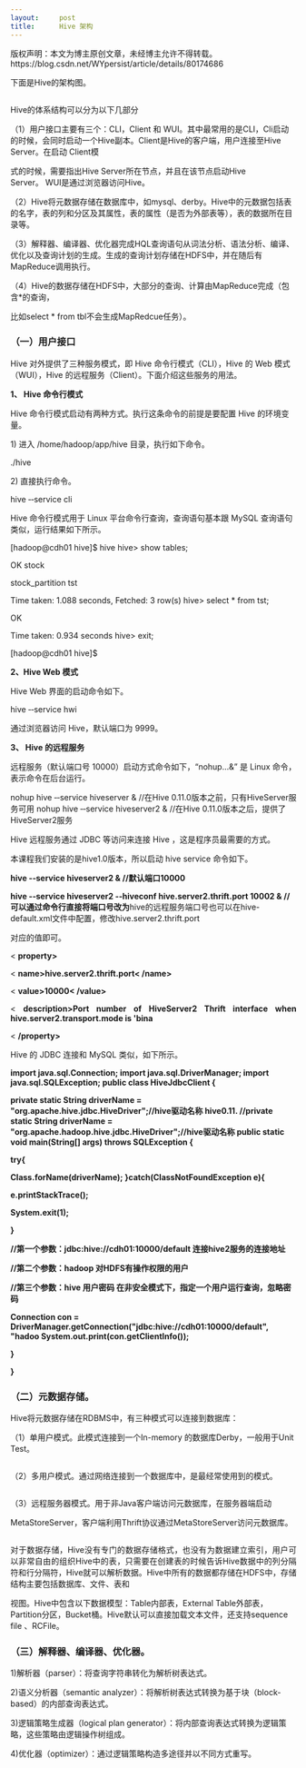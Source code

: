 ```yaml
---
layout:     post
title:      Hive 架构
---
```

<div id="article_content" class="article_content clearfix csdn-tracking-statistics" data-pid="blog" data-mod="popu_307" data-dsm="post">
								<div class="article-copyright">
					版权声明：本文为博主原创文章，未经博主允许不得转载。					https://blog.csdn.net/WYpersist/article/details/80174686				</div>
								            <link rel="stylesheet" href="https://csdnimg.cn/release/phoenix/template/css/ck_htmledit_views-f76675cdea.css">
						<div class="htmledit_views" id="content_views">
                <div><p>下面是Hive的架构图。</p><p><img src="https://img-blog.csdn.net/20180408052133562?watermark/2/text/aHR0cHM6Ly9ibG9nLmNzZG4ubmV0L1dZcGVyc2lzdA==/font/5a6L5L2T/fontsize/400/fill/I0JBQkFCMA==/dissolve/70" alt=""><br></p><p>Hive的体系结构可以分为以下几部分</p><p>（1）用户接口主要有三个：CLI，Client <span style="font-family:'宋体';">和</span> WUI。其中最常用的是CLI，Cli启动的时候，会同时启动一个Hive副本。Client是Hive的客户端，用户连接至Hive Server<span style="font-family:'宋体';">。在启动</span> Client模</p><p>式的时候，需要指出Hive Server所在节点，并且在该节点启动Hive Server<span style="font-family:'宋体';">。</span> WUI是通过浏览器访问Hive。</p><p>（2）Hive将元数据存储在数据库中，如mysql、derby。Hive中的元数据包括表的名字，表的列和分区及其属性，表的属性（是否为外部表等），表的数据所在目录等。</p><p>（3）解释器、编译器、优化器完成HQL查询语句从词法分析、语法分析、编译、优化以及查询计划的生成。生成的查询计划存储在HDFS中，并在随后有MapReduce调用执行。</p></div><div><p><a><span style="font-family:'宋体';">（</span>4</a>）<a>Hive</a>的数据存储在HDFS中，大部分的查询、计算由MapReduce完成（包含*的查询，</p><p>比如select * from tbl不会生成MapRedcue任务）。</p><h3><span style="font-family:'宋体';">（一）用户接口</span></h3><p>Hive 对外提供了三种服务模式，即 Hive 命令行模式（CLI），Hive 的 Web 模式（WUI），Hive <span style="font-family:'宋体';">的远程服务（</span>Client）。下面介绍这些服务的用法。</p><p><strong>1、 Hive 命令行模式</strong></p><p>Hive 命令行模式启动有两种方式。执行这条命令的前提是要配置 Hive 的环境变量。</p><p>1) 进入 /home/hadoop/app/hive 目录，执行如下命令。</p><p>./hive</p><p>2) 直接执行命令。</p><p>hive ‐‐service cli</p><p>Hive 命令行模式用于 Linux 平台命令行查询，查询语句基本跟 MySQL 查询语句类似，运行结果如下所示。</p><p>[hadoop@cdh01 hive]$ hive hive&gt; show tables;</p><p>OK stock</p><p>stock_partition tst</p><p>Time taken: 1.088 seconds, Fetched: 3 row(s) hive&gt; select * from tst;</p><p>OK</p><p>Time taken: 0.934 seconds hive&gt; exit;</p><p>[hadoop@cdh01 hive]$</p><p><strong>2、Hive Web 模式</strong></p><p>Hive Web 界面的启动命令如下。</p><p>hive ‐‐service hwi</p><p><span style="font-family:'宋体';">通过浏览器访问</span> Hive<span style="font-family:'宋体';">，默认端口为</span> 9999。</p><p><strong>3、 Hive 的远程服务</strong></p><p><span style="font-family:'宋体';">远程服务（默认端口号</span> 10000）启动方式命令如下，“nohup...&amp;” <span style="font-family:'宋体';">是</span> Linux <span style="font-family:'宋体';">命令，表示命令在后台运行。</span></p><p>nohup hive ‐‐service hiveserver &amp; //在Hive 0.11.0版本之前，只有HiveServer服务可用 nohup hive ‐‐service hiveserver2 &amp; //在Hive 0.11.0版本之后，提供了HiveServer2服务</p><p>Hive 远程服务通过 JDBC 等访问来连接 Hive ，这是程序员最需要的方式。</p></div><div><p>本课程我们安装的是hive1.0<span style="font-family:'宋体';">版本，所以启动</span> hive service <span style="font-family:'宋体';">命令如下。</span></p><p><strong>hive	‐‐service hiveserver2 &amp;	//默认端口10000</strong></p><p><strong>hive ‐‐service hiveserver2 ‐‐hiveconf hive.server2.thrift.port 10002 &amp;	//可以通过命令行直接将端口号改为</strong>hive的远程服务端口号也可以在hive-default.xml文件中配置，修改hive.server2.thrift.port</p><p>对应的值即可。</p><p align="justify">&lt; <strong>property&gt;</strong></p><p align="justify">&lt; <strong>name&gt;hive.server2.thrift.port&lt; /name&gt;</strong></p><p align="justify">&lt; <strong>value&gt;10000&lt; /value&gt;</strong></p><p align="justify">&lt; <strong>description&gt;Port number of HiveServer2 Thrift interface when hive.server2.transport.mode is 'bina</strong></p><p align="justify">&lt; <strong>/property&gt;</strong></p><p>Hive 的 JDBC 连接和 MySQL 类似，如下所示。</p><p><strong>import java.sql.Connection; import java.sql.DriverManager; import java.sql.SQLException; public class HiveJdbcClient {</strong></p><p><strong>private static String driverName = "org.apache.hive.jdbc.HiveDriver";//hive驱动名称 hive0.11. //private static String driverName = "org.apache.hadoop.hive.jdbc.HiveDriver";//hive驱动名称 public static void main(String[] args) throws SQLException {</strong></p><p><strong>try{</strong></p><p><strong>Class.forName(driverName); }catch(ClassNotFoundException e){</strong></p><p><strong>e.printStackTrace();</strong></p><p><strong>System.exit(1);</strong></p><p><strong>}</strong></p><p><strong>//第一个参数：jdbc:hive://cdh01:10000/default	连接hive2服务的连接地址</strong></p><p><strong>//第二个参数：hadoop	对HDFS有操作权限的用户</strong></p><p><strong>//第三个参数：hive	<span style="font-family:'新宋体';">用户密码</span> <span style="font-family:'新宋体';">在非安全模式下，指定一个用户运行查询，忽略密码</span></strong></p><p><strong>Connection con = DriverManager.getConnection("jdbc:hive://cdh01:10000/default", "hadoo System.out.print(con.getClientInfo());</strong></p><p><strong>}</strong></p><p><strong>}</strong></p><h3><span style="font-family:'宋体';">（二）元数据存储。</span></h3><p>Hive将元数据存储在RDBMS中，有三种模式可以连接到数据库：</p><p>（1）单用户模式。此模式连接到一个In-memory <span style="font-family:'宋体';">的数据库</span>Derby，一般用于Unit Test<span style="font-family:'宋体';">。</span><a></a></p><p><img src="https://img-blog.csdn.net/20180408052222892?watermark/2/text/aHR0cHM6Ly9ibG9nLmNzZG4ubmV0L1dZcGVyc2lzdA==/font/5a6L5L2T/fontsize/400/fill/I0JBQkFCMA==/dissolve/70" alt=""><br></p><p>（2）多用户模式。通过网络连接到一个数据库中，是最经常使用到的模式。</p><p><img src="https://img-blog.csdn.net/20180408052339123?watermark/2/text/aHR0cHM6Ly9ibG9nLmNzZG4ubmV0L1dZcGVyc2lzdA==/font/5a6L5L2T/fontsize/400/fill/I0JBQkFCMA==/dissolve/70" alt=""><br></p><p>（3）远程服务器模式。用于非Java客户端访问元数据库，在服务器端启动</p><p>MetaStoreServer，客户端利用Thrift协议通过MetaStoreServer访问元数据库。</p><p><img src="https://img-blog.csdn.net/20180408052352236?watermark/2/text/aHR0cHM6Ly9ibG9nLmNzZG4ubmV0L1dZcGVyc2lzdA==/font/5a6L5L2T/fontsize/400/fill/I0JBQkFCMA==/dissolve/70" alt=""><br></p><p align="justify">对于数据存储，Hive没有专门的数据存储格式，也没有为数据建立索引，用户可以非常自由的组织Hive中的表，只需要在创建表的时候告诉Hive数据中的列分隔符和行分隔符，Hive就可以解析数据。Hive中所有的数据都存储在HDFS中，存储结构主要包括数据库、文件、表和</p><p>视图。Hive中包含以下数据模型：Table内部表，External Table外部表，Partition分区，Bucket桶。Hive默认可以直接加载文本文件，还支持sequence file 、RCFile。</p><h3><span style="font-family:'宋体';">（三）解释器、编译器、优化器。</span></h3><p>1)解析器（parser）：将查询字符串转化为解析树表达式。</p><p>2)语义分析器（semantic analyzer）：将解析树表达式转换为基于块（block-based）的内部查询表达式。</p><p>3)逻辑策略生成器（logical plan generator）：将内部查询表达式转换为逻辑策略，这些策略由逻辑操作树组成。</p><p>4)优化器（optimizer）：通过逻辑策略构造多途径并以不同方式重写。</p></div>            </div>
                </div>